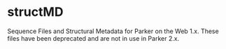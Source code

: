 structMD
========

Sequence Files and Structural Metadata for Parker on the Web 1.x. These files have been deprecated and are not in use in Parker 2.x.
